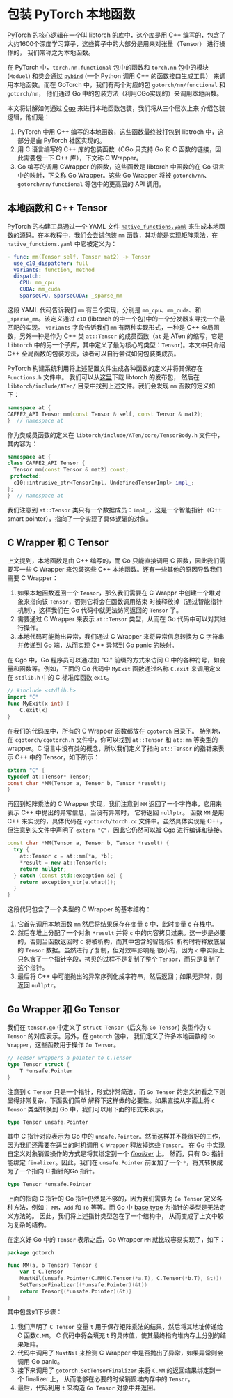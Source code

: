 # 包装 PyTorch 本地函数

PyTorch 的核心逻辑在一个叫 libtorch 的库中，这个库是用 C++ 编写的，包含了
大约1600个深度学习算子，这些算子中的大部分是用来对张量（Tensor） 进行操作的，
我们常称之为本地函数。

在 PyTorch 中，`torch.nn.functional` 包中的函数和 `torch.nn` 包中的模块 (`Moduel`) 和类会通过
[`pybind`](https://github.com/pybind/pybind11) (一个 Python 调用 C++ 的函数接口生成工具）
来调用本地函数。而在 GoTorch 中，我们有两个对应的包  `gotorch/nn/functional` 和 `gotorch/nn`，
他们通过 Go 中的包装方法（利用CGo实现的）来调用本地函数。

本文将讲解如何通过 [Cgo](https://blog.golang.org/cgo) 来进行本地函数包装，我们将从三个层次上来
介绍包装逻辑，他们是：

1. PyTorch 中用 C++ 编写的本地函数，这些函数最终被打包到 libtroch 中，这部分是由 PyTorch 社区实现的。
1. 用 C 语言编写的 C++ 库的包装函数（CGo 只支持 Go 和 C 函数的链接，因此需要包一下 C++ 库），下文称 C Wrapper。
1. Go 编写的调用 CWrapper 的函数，这些函数是 libtorch 中函数的在 Go 语言中的映射，下文称 Go Wrapper。这些 Go
    Wrapper 将被 `gotorch/nn`、`gotorch/nn/functional` 等包中的更高层的 API 调用。

## 本地函数和 C++ Tensor

PyTorch 的构建工具通过一个 YAML 文件
[`native_functions.yaml`](https://github.com/pytorch/pytorch/blob/master/aten/src/ATen/native/native_functions.yaml)
来生成本地函数的源码。在本教程中，我们会尝试包装 `mm` 函数，其功能是实现矩阵乘法，在 `native_functions.yaml` 中它被定义为：

```yaml
- func: mm(Tensor self, Tensor mat2) -> Tensor
  use_c10_dispatcher: full
  variants: function, method
  dispatch:
    CPU: mm_cpu
    CUDA: mm_cuda
    SparseCPU, SparseCUDA: _sparse_mm
```

这段 YAML 代码告诉我们 `mm` 有三个实现，分别是 `mm_cpu`、`mm_cuda`、和
`_sparse_mm`。该定义通过 `c10` (libtorch 的中一个包)中的一个分发器来寻找一个最匹配的实现。
`variants` 字段告诉我们 `mm` 有两种实现形式，一种是 C++ 全局函数，另外一种是作为 C++ 类
`at::Tensor` 的成员函数（`at` 是 ATen 的缩写，它是 `libtorch` 中的另一个子库，其中定义了最为核心的类型：`Tensor`)。本文中只介绍
C++ 全局函数的包装方法，读者可以自行尝试如何包装类成员。

PyTorch 构建系统利用将上述配置文件生成各种函数的定义并将其保存在 `Functions.h` 文件中。
我们可以从[这里](https://pytorch.org/get-started/locally/)下载 libtorch 的发布包，
然后在 `libtorch/include/ATen/` 目录中找到上述文件。我们会发现 `mm` 函数的定义如下：

```cpp
namespace at {
CAFFE2_API Tensor mm(const Tensor & self, const Tensor & mat2);
}  // namespace at
```

作为类成员函数的定义在  `libtorch/include/ATen/core/TensorBody.h` 文件中，其内容为：

```cpp
namespace at {
class CAFFE2_API Tensor {
  Tensor mm(const Tensor & mat2) const;
 protected:
  c10::intrusive_ptr<TensorImpl, UndefinedTensorImpl> impl_;
};
}  // namespace at
```

我们注意到 `at::Tensor` 类只有一个数据成员：`impl_`，这是一个智能指针（C++ smart pointer），指向了一个实现了具体逻辑的对象。

## C Wrapper 和 C Tensor

上文提到，本地函数是由 C++ 编写的，而 Go 只能直接调用 C 函数，因此我们需要写一些 C Wrapper
来包装这些 C++ 本地函数。还有一些其他的原因导致我们需要 C Wrapper：

1. 如果本地函数返回一个 `Tensor`，那么我们需要在 C Wrappr 中创建一个堆对象来指向该 `Tensor`，否则它将会在函数调用结束
    时被释放掉（通过智能指针机制），这样我们在 Go 代码中就无法访问返回的 `Tensor` 了。
1. 需要通过 C Wrapper 来表示 `at::Tensor` 类型，从而在 Go 代码中可以对其进行操作。
1. 本地代码可能抛出异常，我们通过 C Wrapper 来将异常信息转换为 C 字符串并传递到 Go 端，从而实现 C++ 异常到 Go panic 的映射。

在 Cgo 中，Go 程序员可以通过加 "C." 前缀的方式来访问 C 中的各种符号，如变量和函数等。例如，下面的 Go 代码中 `MyExit` 函数通过名称
`C.exit` 来调用定义在 `stdlib.h` 中的 C 标准库函数 `exit`。

```go
// #include <stdlib.h>
import "C"
func MyExit(x int) {
    C.exit(x)
}
```

在我们的代码库中，所有的 C Wrapper 函数都放在 `cgotorch` 目录下。 特别地，在 `cgotorch/cgotorch.h` 文件中，你可以找到
 `at::Tensor` 和 `at::mm` 等类型的 wrapper。C 语言中没有类的概念，所以我们定义了指向 `at::Tensor` 的指针来表示
 C++ 中的 Tensor，如下所示：

```c
extern "C" {
typedef at::Tensor* Tensor;
const char *MM(Tensor a, Tensor b, Tensor *result);
}
```

再回到矩阵乘法的 C Wrapper 实现，我们注意到 `MM` 返回了一个字符串，它用来表示 C++ 中抛出的异常信息，当没有异常时，
它将返回 `nullptr`。 函数 `MM` 是用 C++ 来实现的，具体代码在 `cgotorch/torch.cc` 文件中。虽然具体实现是 C++，
但注意到头文件中声明了 `extern "C"`，因此它仍然可以被 Cgo 进行编译和链接。

```cpp
const char *MM(Tensor a, Tensor b, Tensor *result) {
  try {
    at::Tensor c = at::mm(*a, *b);
    *result = new at::Tensor(c);
    return nullptr;
  } catch (const std::exception &e) {
    return exception_str(e.what());
  }
}
```

这段代码包含了一个典型的 C Wrapper 的基本结构：

1. 它首先调用本地函数 `mm` 然后将结果保存在变量 c 中，此时变量 c 在栈中。
1. 然后在堆上分配了一个对象 `*result` 并将 `c` 中的内容拷贝过来。这一步是必要的，否则当函数返回时
    c 将被析构，而其中包含的智能指针析构时将释放底层的 `Tensor` 数据。虽然进行了复制，但对效率影响是
    很小的，因为 `c` 中实际上只包含了一个指针字段，拷贝的过程不是复制了整个 `Tensor`，而只是复制了这个指针。
1. 最后将 C++ 中可能抛出的异常序列化成字符串，然后返回；如果无异常，则返回 `nullptr`。

## Go Wrapper 和 Go Tensor

我们在 `tensor.go` 中定义了 `struct Tensor`（后文称 `Go Tensor`) 类型作为
`C Tensor` 的对应表示。另外，在 `gotorch` 包中， 我们定义了许多本地函数的
`Go Wrapper`，这些函数用于操作 `Go Tensor`。

```go
// Tensor wrappers a pointer to C.Tensor
type Tensor struct {
    T *unsafe.Pointer
}
```

注意到 `C Tensor` 只是一个指针，形式非常简洁，而 `Go Tensor` 的定义初看之下则显得非常复杂，下面我们简单
解释下这样做的必要性。如果直接从字面上将 `C Tensor` 类型转换到 Go 中，我们可以用下面的形式来表示，

```go
type Tensor unsafe.Pointer
```

其中 C 指针对应表示为 Go 中的 `unsafe.Pointer`。然而这样并不能很好的工作，
因为我们还需要在适当的时机调用 `C Wrapper` 释放掉这些 `Tensor`。
在 Go 中实现自定义对象销毁操作的方式是将其绑定到一个
[*finalizer*](https://golang.org/pkg/runtime/#SetFinalizer) 上。
然而，只有 Go 指针能绑定 `finalizer`。因此，我们在 `unsafe.Pointer` 前面加了一个
`*`，将其转换成为了一个指向 C 指针的Go 指针。

```go
type Tensor *unsafe.Pointer
```

上面的指向 C 指针的 Go 指针仍然是不够的，因为我们需要为 `Go Tensor` 定义各种方法，例如：
`MM`，`Add` 和 `To` 等等。而 Go 中 [base type](https://golang.org/ref/spec#Method_declarations)
为指针的类型是无法定义方法的。 因此，我们将上述指针类型包在了一个结构中，
从而变成了上文中较为复杂的结构。

在定义好 Go 中的 `Tensor` 表示之后，Go Wrapper `MM` 就比较容易实现了，如下：

```go
package gotorch

func MM(a, b Tensor) Tensor {
    var t C.Tensor
    MustNil(unsafe.Pointer(C.MM(C.Tensor(*a.T), C.Tensor(*b.T), &t)))
    SetTensorFinalizer((*unsafe.Pointer)(&t))
    return Tensor{(*unsafe.Pointer)(&t)}
}
```

其中包含如下步骤：

1. 我们声明了 `C Tensor` 变量 `t` 用于保存矩阵乘法的结果，然后将其地址传递给 C 函数`C.MM`。
    C 代码中将会填充 t 的具体值，使其最终指向堆内存上分别的结果矩阵。
1. 代码中调用了 `MustNil` 来检测 C Wrapper 中是否抛出了异常，如果异常则会调用 Go panic。
1. 接下来调用了 `gotorch.SetTensorFinalizer` 来将 `C.MM` 的返回结果绑定到一个 finalizer 上，
    从而能够在必要的时候销毁堆内存中的 `Tensor`。
1. 最后，代码利用 `t` 来构造 `Go Tensor` 对象中并返回。